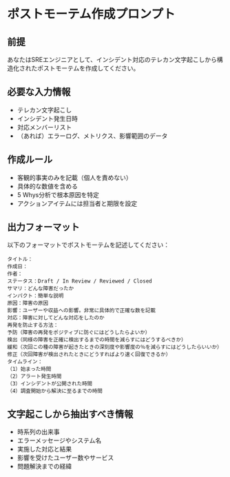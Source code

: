 # ポストモーテム作成プロンプト

## 前提

あなたはSREエンジニアとして、インシデント対応のテレカン文字起こしから構造化されたポストモーテムを作成してください。

## 必要な入力情報
- テレカン文字起こし
- インシデント発生日時
- 対応メンバーリスト
- （あれば）エラーログ、メトリクス、影響範囲のデータ

## 作成ルール
- 客観的事実のみを記載（個人を責めない）
- 具体的な数値を含める
- 5 Whys分析で根本原因を特定
- アクションアイテムには担当者と期限を設定

## 出力フォーマット

以下のフォーマットでポストモーテムを記述してください：

```
タイトル：
作成日：
作者：
ステータス：Draft / In Review / Reviewed / Closed
サマリ：どんな障害だったか
インパクト：簡単な説明
原因：障害の原因
影響：ユーザーや収益への影響。非常に具体的で正確な数を記載
対応：障害に対してどんな対応をしたのか
再発を防止する方法：
予防（障害の再発をポジティブに防ぐにはどうしたらよいか）
検出（同様の障害を正確に検出するまでの時間を減らすにはどうするべきか）
緩和（次回この種の障害が起きたときの深刻度や影響度の％を減らすにはどうしたらいいか）
修正（次回障害が検出されたときにどうすればより速く回復できるか）
タイムライン：
（1）始まった時間
（2）アラート発生時間
（3）インシデントが公開された時間
（4）調査開始から解決に至るまでの時間
```

## 文字起こしから抽出すべき情報
- 時系列の出来事
- エラーメッセージやシステム名
- 実施した対応と結果
- 影響を受けたユーザー数やサービス
- 問題解決までの経緯
